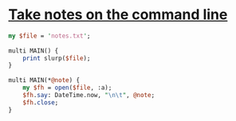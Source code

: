 [1]: http://rosettacode.org/wiki/Take_notes_on_the_command_line

# [Take notes on the command line][1]

```perl
my $file = 'notes.txt';
 
multi MAIN() {
    print slurp($file);
}
 
multi MAIN(*@note) {
    my $fh = open($file, :a);
    $fh.say: DateTime.now, "\n\t", @note;
    $fh.close;
}
```